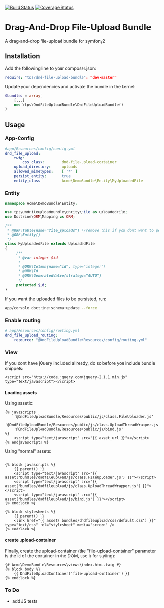 [![Build Status](https://travis-ci.org/leberknecht/DndFileUploadBundle.png)](https://travis-ci.org/leberknecht/DndFileUploadBundle)
[![Coverage Status](https://coveralls.io/repos/leberknecht/DndFileUploadBundle/badge.png)](https://coveralls.io/r/leberknecht/DndFileUploadBundle)

Drag-And-Drop File-Upload Bundle
================================

A drag-and-drop file-upload bundle for symfony2

Installation
------------
Add the following line to your composer.json:

```yaml
require: "tps/dnd-file-upload-bundle": "dev-master"
```
Update your dependencies and activate the bundle in the kernel:
```php
$bundles = array(
    [...]
    new \tps\DndFileUploadBundle\DndFileUploadBundle()
)
```

Usage
-----

### App-Config
```yaml
#app/Resources/config/config.yml
dnd_file_upload:
    twig:
        css_class:        dnd-file-upload-container
    upload_directory:     uploads
    allowed_mimetypes:    [ '*' ]
    persist_entity:       true
    entity_class:         Acme\DemoBundle\Entity\MyUploadedFile
```

### Entity

```php
namespace Acme\DemoBundle\Entity;

use tps\DndFileUploadBundle\Entity\File as UploadedFile;
use Doctrine\ORM\Mapping as ORM;

/**
 * @ORM\Table(name="file_uploads") //remove this if you dont want to persist
 * @ORM\Entity()
 */
class MyUploadedFile extends UploadedFile
{
     /**
      * @var integer $id
      *
      * @ORM\Column(name="id", type="integer")
      * @ORM\Id
      * @ORM\GeneratedValue(strategy="AUTO")
      */
     protected $id;
}
```

If you want the uploaded files to be persisted, run:
```bash
app/console doctrine:schema:update --force
````

### Enable routing
```yaml
# app/Resources/config/routing.yml
dnd_file_upload_routing:
    resource: "@DndFileUploadBundle/Resources/config/routing.yml"
```

### View

If you dont have jQuery included allready, do so before you include bundle snippets:
```twig
<script src="http://code.jquery.com/jquery-2.1.1.min.js" type="text/javascript"></script>
``` 

#### Loading assets

Using assetic:
```twig
{% javascripts
    '@DndFileUploadBundle/Resources/public/js/class.FileUploader.js'
    '@DndFileUploadBundle/Resources/public/js/class.UploadThreadWrapper.js'
    '@DndFileUploadBundle/Resources/public/js/bind.js'
%}
    <script type="text/javascript" src="{{ asset_url }}"></script>
{% endjavascripts %}
```

Using "normal" assets:
```twig

{% block javascripts %}
    {{ parent() }}    
    <script type="text/javascript" src="{{ asset('bundles/dndfileupload/js/class.FileUploader.js') }}"></script>
    <script type="text/javascript" src="{{ asset('bundles/dndfileupload/js/class.UploadThreadWrapper.js') }}"></script>
    <script type="text/javascript" src="{{ asset('bundles/dndfileupload/js/bind.js') }}"></script>
{% endblock %}

{% block stylesheets %}
    {{ parent() }}
    <link href="{{ asset('bundles/dndfileupload/css/default.css') }}" type="text/css" rel="stylesheet" media="screen" />
{% endblock %}
```
#### create upload-container

Finally, create the upload-container (the "file-upload-container" parameter is the id of the container in the DOM, 
use it for styling):
```twig
{# Acme\DemoBundle\Resources\views\index.html.twig #}
{% block body %}
    {{ DndFileUploadContainer('file-upload-container') }}
{% endblock %}
```

### To Do
- add JS tests
